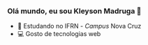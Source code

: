### Olá mundo, eu sou Kleyson Madruga 👋

- 🏫 Estudando no IFRN - _Campus_ Nova Cruz
- 💻 Gosto de tecnologias web
